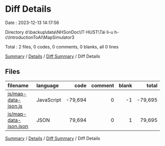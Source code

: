 # Diff Details

Date : 2023-12-13 14:17:56

Directory d:\\backup\\data\\NHSonDoc\\IT-HUST\\Tài li-u h-c\\IntroductionToAI\\MapSimulator3

Total : 2 files,  0 codes, 0 comments, 0 blanks, all 0 lines

[Summary](results.md) / [Details](details.md) / [Diff Summary](diff.md) / Diff Details

## Files
| filename | language | code | comment | blank | total |
| :--- | :--- | ---: | ---: | ---: | ---: |
| [js/map-data-json.js](/js/map-data-json.js) | JavaScript | -79,694 | 0 | -1 | -79,695 |
| [js/map-data-json.json](/js/map-data-json.json) | JSON | 79,694 | 0 | 1 | 79,695 |

[Summary](results.md) / [Details](details.md) / [Diff Summary](diff.md) / Diff Details